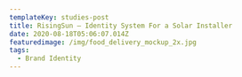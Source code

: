 ```yaml
---
templateKey: studies-post
title: RisingSun — Identity System For a Solar Installer
date: 2020-08-18T05:06:07.014Z
featuredimage: /img/food_delivery_mockup_2x.jpg
tags:
  - Brand Identity
---
```

